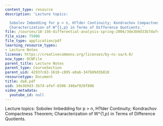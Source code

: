 ```yaml
---
content_type: resource
description: 'Lecture topics:

  Sobolev Imbedding for p > n, H?lder Continuity; Kondrachov Compactness Theorem;
  Characterization of W^{1,p} in Terms of Difference Quotients.'
file: /courses/18-156-differential-analysis-spring-2004/3de3b9d33b7dafef6506340af020f806_da8.pdf
file_size: 75906
file_type: application/pdf
learning_resource_types:
- Lecture Notes
license: https://creativecommons.org/licenses/by-nc-sa/4.0/
ocw_type: OCWFile
parent_title: Lecture Notes
parent_type: CourseSection
parent_uid: 42937c63-1618-c895-e0ab-347b09d3b810
resourcetype: Document
title: da8.pdf
uid: 3de3b9d3-3b7d-afef-6506-340af020f806
video_metadata:
  youtube_id: null
---
```

Lecture topics:
Sobolev Imbedding for p > n, H?lder Continuity; Kondrachov Compactness Theorem; Characterization of W^{1,p} in Terms of Difference Quotients.